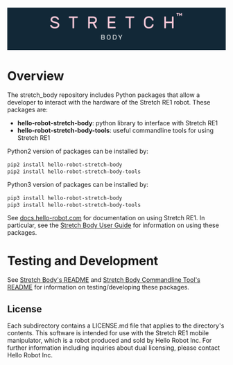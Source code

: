 ![](./docs/images/banner.png)

# Overview

The stretch_body repository includes Python packages that allow a developer to interact with the hardware of the Stretch RE1 robot. These packages are:
 * **hello-robot-stretch-body**: python library to interface with Stretch RE1
 * **hello-robot-stretch-body-tools**: useful commandline tools for using Stretch RE1

Python2 version of packages can be installed by:
```
pip2 install hello-robot-stretch-body
pip2 install hello-robot-stretch-body-tools
```
Python3 version of packages can be installed by:

```
pip3 install hello-robot-stretch-body
pip3 install hello-robot-stretch-body-tools
```

See [docs.hello-robot.com](docs.hello-robot.com) for documentation on using Stretch RE1. In particular, see the [Stretch Body User Guide](docs.hello-robot.com/stretch_body_guide/) for information on using these packages.

# Testing and Development

See [Stretch Body's README](./body/README.md) and [Stretch Body Commandline Tool's README](./tools/README.md) for information on testing/developing these packages.

## License

Each subdirectory contains a LICENSE.md file that applies to the directory's contents. This software is intended for use with the Stretch RE1 mobile manipulator, which is a robot produced and sold by Hello Robot Inc. For further information including inquiries about dual licensing, please contact Hello Robot Inc.
